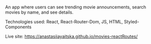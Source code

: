An app where users can see trending movie announcements, search movies by name,
and see details.

Technologies used: React, React-Router-Dom, JS, HTML, Styled-Components

Live site: https://anastasiiayaitska.github.io/movies-reactRoutes/
